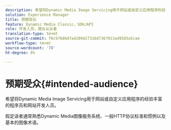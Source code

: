 ```yaml
---
description: 希望将Dynamic Media Image Servicing用于网站或自定义应用程序的经验丰富的程序员和网站开发人员。
solution: Experience Manager
title: 预期受众
feature: Dynamic Media Classic，SDK/API
role: 开发人员，商业从业者
translation-type: tm+mt
source-git-commit: f6c97606d7a4209427316d7367013ad9585a5cae
workflow-type: tm+mt
source-wordcount: '78'
ht-degree: 0%

---
```



# 预期受众{#intended-audience}

希望将Dynamic Media Image Servicing用于网站或自定义应用程序的经验丰富的程序员和网站开发人员。

假定读者通常熟悉Dynamic Media图像服务系统、一般HTTP协议标准和惯例以及基本的图像术语。
